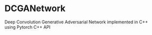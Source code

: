 # DCGANetwork
Deep Convolution Generative Adversarial Network implemented in C++ using Pytorch C++ API

